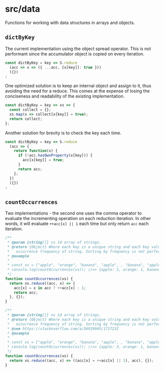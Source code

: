 # src/data

Functions for working with data structures in arrays and objects.

## `dictByKey`

The current implementation using the object spread operator. This is not performant since the accumulator object is copied on every iteration.

```js
const dictByKey = key => S.reduce
  (acc => x => ({ ...acc, [x[key]]: true }))
  ({})
;
```

One optimized solution is to keep an internal object and assign to it, thus avoiding the need for a reduce. This comes at the expense of losing the conciseness and readability of the existing implementation.

```js
const dictByKey = key => xs => {
  const collect = {};
  xs.map(x => collect[x[key]] = true);
  return collect;
};
```

Another solution for brevity is to check the key each time.

```js
const dictByKey = key => S.reduce
  (acc => {
    return function(x) {
      if (!acc.hasOwnProperty(x[key])) {
        acc[x[key]] = true;
      }
      return acc;
    };
  })
  ({})
;
```

## `countOccurrences`

Two implementations - the second one uses the comma operator to evaluate the
 incrementing operation on each reduction iteration. In other words, it will
  evaluate `++acc[x] || 1` each time but only return `acc` each iteration. 

```js
/**
 * @param {string[]} xs 1d array of strings.
 * @return {Object} Where each key is a unique string and each key value is the
 *   occurrence frequency of string. Sorting by frequency is not performed.
 * @example
 *
 * const xs = ["apple", "orange", "banana", "apple", , "banana", "apple"];
 * console.log(countOccurrences(xs)); //=> {apple: 3, orange: 1, banana: 2}
 */
function countOccurrences(xs) {
  return xs.reduce((acc, x) => {
    acc[x] = x in acc ? ++acc[x] : 1;
    return acc;
  }, {});
}
```

```js
/**
 * @param {string[]} xs 1d array of strings.
 * @return {Object} Where each key is a unique string and each key value is the
 *   occurrence frequency of string. Sorting by frequency is not performed.
 * @see https://stackoverflow.com/a/56929965/1727232
 * @example
 *
 * const xs = ["apple", "orange", "banana", "apple", , "banana", "apple"];
 * console.log(countOccurrences(xs)); //=> {apple: 3, orange: 1, banana: 2}
 */
function countOccurrences(xs) {
  return xs.reduce((acc, x) => ((acc[x] = ++acc[x] || 1), acc), {});
}
```
